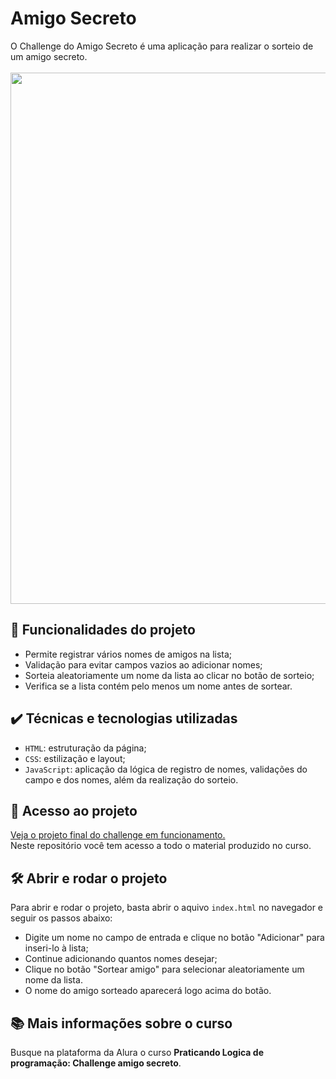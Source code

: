 # Amigo Secreto
O Challenge do Amigo Secreto é uma aplicação para realizar o sorteio de um amigo secreto. <br><br>
<img src="./assets/imgs/Video_Amigo_Secreto.gif" width="850px">

## 🔨 Funcionalidades do projeto
- Permite registrar vários nomes de amigos na lista;
- Validação para evitar campos vazios ao adicionar nomes;
- Sorteia aleatoriamente um nome da lista ao clicar no botão de sorteio;
- Verifica se a lista contém pelo menos um nome antes de sortear.

## ✔️ Técnicas e tecnologias utilizadas
- `HTML`: estruturação da página;
- `CSS`: estilização e layout;
- `JavaScript`: aplicação da lógica de registro de nomes, validações do campo e dos nomes, além da realização do sorteio.

## 📁 Acesso ao projeto
[Veja o projeto final do challenge em funcionamento.](https://lais-lfs.github.io/challenge-amigo-secreto/) <br>
Neste repositório você tem acesso a todo o material produzido no curso.

## 🛠️ Abrir e rodar o projeto
Para abrir e rodar o projeto, basta abrir o aquivo `index.html` no navegador e seguir os passos abaixo:
- Digite um nome no campo de entrada e clique no botão "Adicionar" para inseri-lo à lista;
- Continue adicionando quantos nomes desejar;
- Clique no botão "Sortear amigo" para selecionar aleatoriamente um nome da lista.
- O nome do amigo sorteado aparecerá logo acima do botão.

## 📚 Mais informações sobre o curso
Busque na plataforma da Alura o curso **Praticando Logica de programação: Challenge amigo secreto**.
